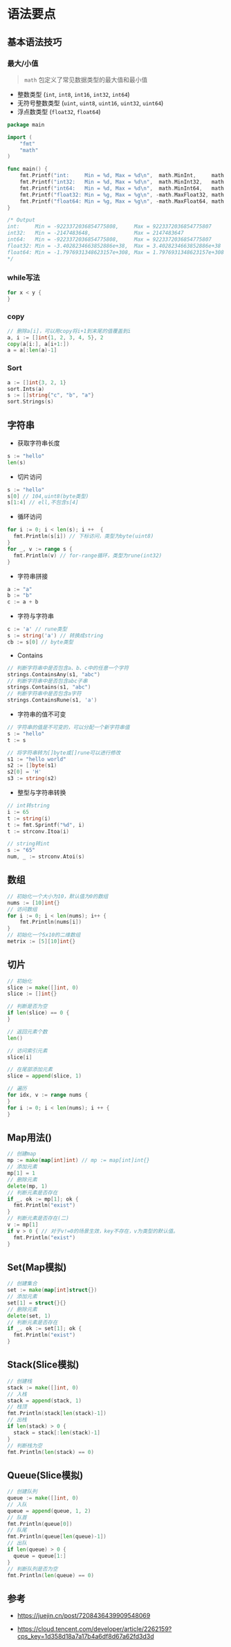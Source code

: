# 语法要点

## 基本语法技巧

### 最大/小值

> `math` 包定义了常见数据类型的最大值和最小值

- 整数类型 (`int`, `int8`, `int16`, `int32`, `int64`)
- 无符号整数类型 (`uint`, `uint8`, `uint16`, `uint32`, `uint64`)
- 浮点数类型 (`float32`, `float64`)

```go
package main

import (
	"fmt"
	"math"
)

func main() {
	fmt.Printf("int:     Min = %d, Max = %d\n",  math.MinInt,     math.MaxInt)
	fmt.Printf("int32:   Min = %d, Max = %d\n",  math.MinInt32,   math.MaxInt32)
	fmt.Printf("int64:   Min = %d, Max = %d\n",  math.MinInt64,   math.MaxInt64)
	fmt.Printf("float32: Min = %g, Max = %g\n", -math.MaxFloat32, math.MaxFloat32)
	fmt.Printf("float64: Min = %g, Max = %g\n", -math.MaxFloat64, math.MaxFloat64)
}

/* Output
int:     Min = -9223372036854775808,     Max = 9223372036854775807
int32:   Min = -2147483648,              Max = 2147483647
int64:   Min = -9223372036854775808,     Max = 9223372036854775807
float32: Min = -3.4028234663852886e+38,  Max = 3.4028234663852886e+38
float64: Min = -1.7976931348623157e+308, Max = 1.7976931348623157e+308
*/
```

### while写法

```go
for x < y {
}
```

### copy

```go
// 删除a[i]，可以用copy将i+1到末尾的值覆盖到i
a, i := []int{1, 2, 3, 4, 5}, 2
copy(a[i:], a[i+1:])
a = a[:len(a)-1]
```

### Sort

```go
a := []int{3, 2, 1}
sort.Ints(a)
s := []string{"c", "b", "a"}
sort.Strings(s)
```

## 字符串

- 获取字符串长度

```go
s := "hello"
len(s)
```

- 切片访问

```go
s := "hello"
s[0] // 104,uint8(byte类型)
s[1:4] // ell,不包含s[4]
```

- 循环访问

```go
for i := 0; i < len(s); i ++  {
  fmt.Println(s[i]) // 下标访问，类型为byte(uint8)
}
for _, v := range s {
  fmt.Println(v) // for-range循环，类型为rune(int32)
}
```

- 字符串拼接

```go
a := "a"
b := "b"
c := a + b
```

- 字符与字符串

```go
c := 'a' // rune类型
s := string('a') // 转换成string
cb := s[0] // byte类型
```

- Contains

```go
// 判断字符串中是否包含a、b、c中的任意一个字符
strings.ContainsAny(s1, "abc")
// 判断字符串中是否包含abc子串
strings.Contains(s1, "abc")
// 判断字符串中是否包含a字符
strings.ContainsRune(s1, 'a')
```

- 字符串的值不可变

```go
// 字符串的值是不可变的，可以分配一个新字符串值
s := "hello"
t := s

// 将字符串转为[]byte或[]rune可以进行修改
s1 := "hello world"
s2 := []byte(s1)
s2[0] = 'H'
s3 := string(s2)
```

- 整型与字符串转换

```go
// int转string
i := 65
t := string(i)
t := fmt.Sprintf("%d", i)
t := strconv.Itoa(i)

// string转int
s := "65"
num, _ := strconv.Atoi(s)
```

## 数组

```go
// 初始化一个大小为10，默认值为0的数组
nums := [10]int{}
// 访问数组
for i := 0; i < len(nums); i++ {
  	fmt.Println(nums[i])
}
// 初始化一个5x10的二维数组
metrix := [5][10]int{}
```

## 切片

```go
// 初始化
slice := make([]int, 0)
slice := []int{}

// 判断是否为空
if len(slice) == 0 {
}

// 返回元素个数
len()

// 访问索引元素
slice[i]

// 在尾部添加元素
slice = append(slice, 1)

// 遍历
for idx, v := range nums {
}
for i := 0; i < len(nums); i ++ {
}
```

## Map用法()

```go
// 创建map
mp := make(map[int]int) // mp := map[int]int{}
// 添加元素
mp[1] = 1
// 删除元素
delete(mp, 1)
// 判断元素是否存在
if _, ok := mp[1]; ok {
  fmt.Println("exist")
}
// 判断元素是否存在(二)
v := mp[1]
if v > 0 { // 对于v!=0的场景生效，key不存在，v为类型的默认值。
  fmt.Println("exist")
}
```

## Set(Map模拟)

```go
// 创建集合
set := make(map[int]struct{})
// 添加元素
set[1] = struct{}{}
// 删除元素
delete(set, 1)
// 判断元素是否存在
if _, ok := set[1]; ok {
  fmt.Println("exist")
}
```

## Stack(Slice模拟)

```go
// 创建栈
stack := make([]int, 0)
// 入栈
stack = append(stack, 1)
// 栈顶
fmt.Println(stack[len(stack)-1])
// 出栈
if len(stack) > 0 {
  stack = stack[:len(stack)-1]
}
// 判断栈为空
fmt.Println(len(stack) == 0)
```

## Queue(Slice模拟)

```go
// 创建队列
queue := make([]int, 0)
// 入队
queue = append(queue, 1, 2)
// 队首
fmt.Println(queue[0])
// 队尾
fmt.Println(queue[len(queue)-1])
// 出队
if len(queue) > 0 {
  queue = queue[1:]
}
// 判断队列是否为空
fmt.Println(len(queue) == 0)
```

## 参考

- https://juejin.cn/post/7208436439909548069

- https://cloud.tencent.com/developer/article/2262159?cps_key=1d358d18a7a17b4a6df8d67a62fd3d3d
